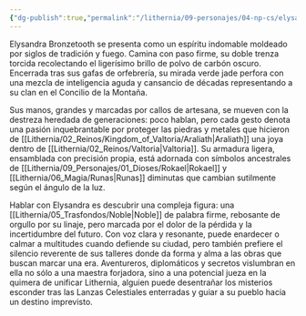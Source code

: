 ```yaml
---
{"dg-publish":true,"permalink":"/lithernia/09-personajes/04-np-cs/elysandra-bronzetooth/","title":"Elysandra Bronzetooth","tags":["lithernia","personaje","enano","Araliath"]}
---
```


Elysandra Bronzetooth se presenta como un espíritu indomable moldeado por siglos de tradición y fuego. Camina con paso firme, su doble trenza torcida recolectando el ligerísimo brillo de polvo de carbón oscuro. Encerrada tras sus gafas de orfebrería, su mirada verde jade perfora con una mezcla de inteligencia aguda y cansancio de décadas representando a su clan en el Concilio de la Montaña.

Sus manos, grandes y marcadas por callos de artesana, se mueven con la destreza heredada de generaciones: poco hablan, pero cada gesto denota una pasión inquebrantable por proteger las piedras y metales que hicieron de [[Lithernia/02_Reinos/Kingdom_of_Valtoria/Araliath\|Araliath]] una joya dentro de [[Lithernia/02_Reinos/Valtoria\|Valtoria]]. Su armadura ligera, ensamblada con precisión propia, está adornada con símbolos ancestrales de [[Lithernia/09_Personajes/01_Dioses/Rokael\|Rokael]] y [[Lithernia/06_Magia/Runas\|Runas]] diminutas que cambian sutilmente según el ángulo de la luz.

Hablar con Elysandra es descubrir una compleja figura: una [[Lithernia/05_Trasfondos/Noble\|Noble]] de palabra firme, rebosante de orgullo por su linaje, pero marcada por el dolor de la pérdida y la incertidumbre del futuro. Con voz clara y resonante, puede enardecer o calmar a multitudes cuando defiende su ciudad, pero también prefiere el silencio reverente de sus talleres donde da forma y alma a las obras que buscan marcar una era. Aventureros, diplomáticos y secretos vislumbran en ella no sólo a una maestra forjadora, sino a una potencial jueza en la quimera de unificar Lithernia, alguien puede desentrañar los misterios esconder tras las Lanzas Celestiales enterradas y guiar a su pueblo hacia un destino imprevisto.